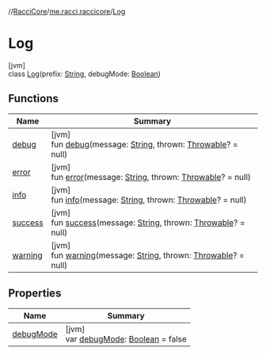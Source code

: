 //[RacciCore](../../../index.md)/[me.racci.raccicore](../index.md)/[Log](index.md)

# Log

[jvm]\
class [Log](index.md)(prefix: [String](https://kotlinlang.org/api/latest/jvm/stdlib/kotlin/-string/index.html), debugMode: [Boolean](https://kotlinlang.org/api/latest/jvm/stdlib/kotlin/-boolean/index.html))

## Functions

| Name | Summary |
|---|---|
| [debug](debug.md) | [jvm]<br>fun [debug](debug.md)(message: [String](https://kotlinlang.org/api/latest/jvm/stdlib/kotlin/-string/index.html), thrown: [Throwable](https://kotlinlang.org/api/latest/jvm/stdlib/kotlin/-throwable/index.html)? = null) |
| [error](error.md) | [jvm]<br>fun [error](error.md)(message: [String](https://kotlinlang.org/api/latest/jvm/stdlib/kotlin/-string/index.html), thrown: [Throwable](https://kotlinlang.org/api/latest/jvm/stdlib/kotlin/-throwable/index.html)? = null) |
| [info](info.md) | [jvm]<br>fun [info](info.md)(message: [String](https://kotlinlang.org/api/latest/jvm/stdlib/kotlin/-string/index.html), thrown: [Throwable](https://kotlinlang.org/api/latest/jvm/stdlib/kotlin/-throwable/index.html)? = null) |
| [success](success.md) | [jvm]<br>fun [success](success.md)(message: [String](https://kotlinlang.org/api/latest/jvm/stdlib/kotlin/-string/index.html), thrown: [Throwable](https://kotlinlang.org/api/latest/jvm/stdlib/kotlin/-throwable/index.html)? = null) |
| [warning](warning.md) | [jvm]<br>fun [warning](warning.md)(message: [String](https://kotlinlang.org/api/latest/jvm/stdlib/kotlin/-string/index.html), thrown: [Throwable](https://kotlinlang.org/api/latest/jvm/stdlib/kotlin/-throwable/index.html)? = null) |

## Properties

| Name | Summary |
|---|---|
| [debugMode](debug-mode.md) | [jvm]<br>var [debugMode](debug-mode.md): [Boolean](https://kotlinlang.org/api/latest/jvm/stdlib/kotlin/-boolean/index.html) = false |

